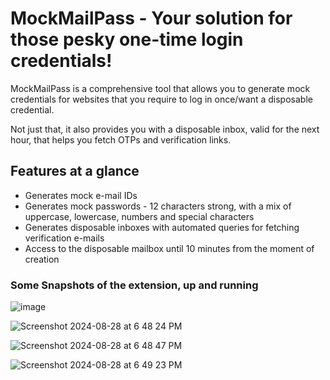 # MockMailPass - Your solution for those pesky one-time login credentials!

MockMailPass is a comprehensive tool that allows you to generate mock credentials for websites that you require to log in once/want a disposable credential.

Not just that, it also provides you with a disposable inbox, valid for the next hour, that helps you fetch OTPs and verification links.

## Features at a glance

* Generates mock e-mail IDs
* Generates mock passwords - 12 characters strong, with a mix of uppercase, lowercase, numbers and special characters
* Generates disposable inboxes with automated queries for fetching verification e-mails
* Access to the disposable mailbox until 10 minutes from the moment of creation

### Some Snapshots of the extension, up and running

![image](https://github.com/user-attachments/assets/f46392cb-cb2a-4157-8ee6-8bd1838c6e10)


![Screenshot 2024-08-28 at 6 48 24 PM](https://github.com/user-attachments/assets/da119f61-709a-481a-ad0e-71b5a147c07c)


![Screenshot 2024-08-28 at 6 48 47 PM](https://github.com/user-attachments/assets/6d7999bb-3bfb-4f6c-a440-dfe98438f4ed)


![Screenshot 2024-08-28 at 6 49 23 PM](https://github.com/user-attachments/assets/89f992c9-6e05-44fe-afb9-4d77ce1e363b)



